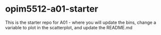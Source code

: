 # opim5512-a01-starter
This is the starter repo for A01 - where you will update the bins, change a variable to plot in the scatterplot, and update the README.md
